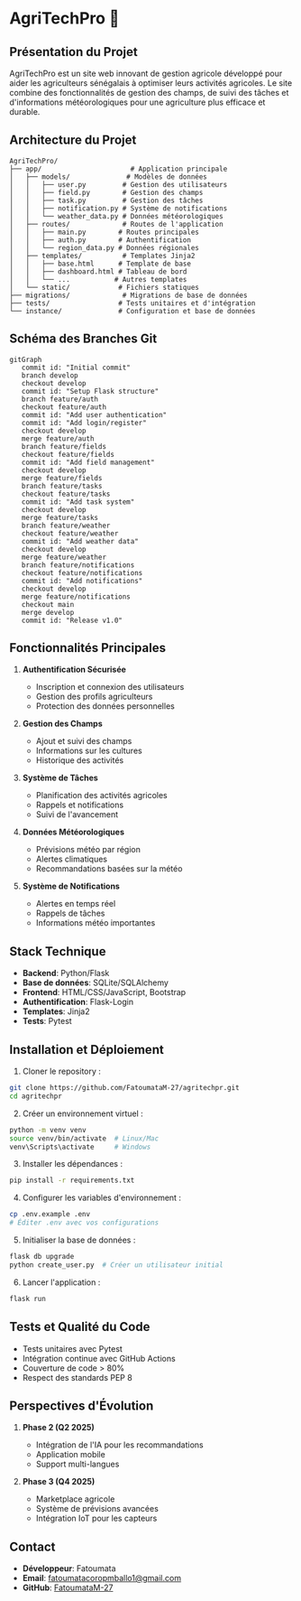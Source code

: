 # AgriTechPro 🌱

## Présentation du Projet

AgriTechPro est un site web innovant de gestion agricole développé pour aider les agriculteurs sénégalais à optimiser leurs activités agricoles. Le site combine des fonctionnalités de gestion des champs, de suivi des tâches et d'informations météorologiques pour une agriculture plus efficace et durable.

## Architecture du Projet

```
AgriTechPro/
├── app/                      # Application principale
│   ├── models/              # Modèles de données
│   │   ├── user.py         # Gestion des utilisateurs
│   │   ├── field.py        # Gestion des champs
│   │   ├── task.py         # Gestion des tâches
│   │   ├── notification.py # Système de notifications
│   │   └── weather_data.py # Données météorologiques
│   ├── routes/             # Routes de l'application
│   │   ├── main.py        # Routes principales
│   │   ├── auth.py        # Authentification
│   │   └── region_data.py # Données régionales
│   ├── templates/          # Templates Jinja2
│   │   ├── base.html      # Template de base
│   │   ├── dashboard.html # Tableau de bord
│   │   └── ...           # Autres templates
│   └── static/            # Fichiers statiques
├── migrations/             # Migrations de base de données
├── tests/                 # Tests unitaires et d'intégration
└── instance/              # Configuration et base de données
```

## Schéma des Branches Git

```mermaid
gitGraph
   commit id: "Initial commit"
   branch develop
   checkout develop
   commit id: "Setup Flask structure"
   branch feature/auth
   checkout feature/auth
   commit id: "Add user authentication"
   commit id: "Add login/register"
   checkout develop
   merge feature/auth
   branch feature/fields
   checkout feature/fields
   commit id: "Add field management"
   checkout develop
   merge feature/fields
   branch feature/tasks
   checkout feature/tasks
   commit id: "Add task system"
   checkout develop
   merge feature/tasks
   branch feature/weather
   checkout feature/weather
   commit id: "Add weather data"
   checkout develop
   merge feature/weather
   branch feature/notifications
   checkout feature/notifications
   commit id: "Add notifications"
   checkout develop
   merge feature/notifications
   checkout main
   merge develop
   commit id: "Release v1.0"
```

## Fonctionnalités Principales

1. **Authentification Sécurisée** 
   - Inscription et connexion des utilisateurs
   - Gestion des profils agriculteurs
   - Protection des données personnelles

2. **Gestion des Champs** 
   - Ajout et suivi des champs
   - Informations sur les cultures
   - Historique des activités

3. **Système de Tâches** 
   - Planification des activités agricoles
   - Rappels et notifications
   - Suivi de l'avancement

4. **Données Météorologiques** 
   - Prévisions météo par région
   - Alertes climatiques
   - Recommandations basées sur la météo

5. **Système de Notifications** 
   - Alertes en temps réel
   - Rappels de tâches
   - Informations météo importantes

## Stack Technique

- **Backend**: Python/Flask
- **Base de données**: SQLite/SQLAlchemy
- **Frontend**: HTML/CSS/JavaScript, Bootstrap
- **Authentification**: Flask-Login
- **Templates**: Jinja2
- **Tests**: Pytest

## Installation et Déploiement

1. Cloner le repository :
```bash
git clone https://github.com/FatoumataM-27/agritechpr.git
cd agritechpr
```

2. Créer un environnement virtuel :
```bash
python -m venv venv
source venv/bin/activate  # Linux/Mac
venv\Scripts\activate     # Windows
```

3. Installer les dépendances :
```bash
pip install -r requirements.txt
```

4. Configurer les variables d'environnement :
```bash
cp .env.example .env
# Éditer .env avec vos configurations
```

5. Initialiser la base de données :
```bash
flask db upgrade
python create_user.py  # Créer un utilisateur initial
```

6. Lancer l'application :
```bash
flask run
```

## Tests et Qualité du Code

- Tests unitaires avec Pytest
- Intégration continue avec GitHub Actions
- Couverture de code > 80%
- Respect des standards PEP 8

## Perspectives d'Évolution

1. **Phase 2 (Q2 2025)**
   - Intégration de l'IA pour les recommandations
   - Application mobile
   - Support multi-langues

2. **Phase 3 (Q4 2025)**
   - Marketplace agricole
   - Système de prévisions avancées
   - Intégration IoT pour les capteurs

## Contact

- **Développeur**: Fatoumata
- **Email**: fatoumatacoropmballo1@gmail.com
- **GitHub**: [FatoumataM-27](https://github.com/FatoumataM-27)
